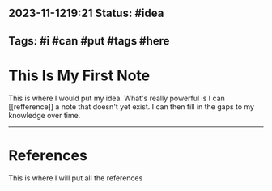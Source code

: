 2023-11-1219:21
Status: #idea
---
Tags: #i #can #put #tags #here
---

# This Is My First Note

This is where I would put my idea. What's really powerful is I can [[refference]] a note that doesn't yet exist. I can then fill in the gaps to my knowledge over time. 





---
# References

This is where I will put all the references
